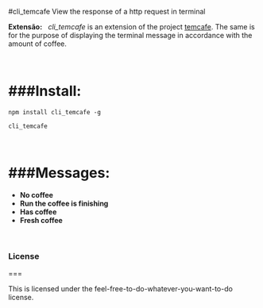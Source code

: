 #cli_temcafe
View the response of a http request in terminal

 
**Extensão:**
&nbsp;
*cli_temcafe* is an extension of the project [temcafe](https://github.com/desireesantos/temcafe). The same is for the purpose of displaying the terminal message in accordance with the amount of coffee.

&nbsp;&nbsp;

###Install:
===

`npm install cli_temcafe -g`

 `cli_temcafe`



	
&nbsp;&nbsp;&nbsp;

###Messages:
===
* **No coffee**  
* **Run the coffee is finishing**
* **Has coffee**   
* **Fresh coffee** 

&nbsp;&nbsp;&nbsp;
### License
===

This is licensed under the feel-free-to-do-whatever-you-want-to-do license.



 